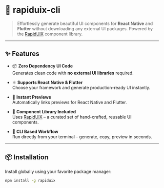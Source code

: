# 🚀 rapiduix-cli

> Effortlessly generate beautiful UI components for **React Native** and **Flutter** without downloading any external UI packages. Powered by the [RapidUIX](https://rapiduix.vercel.app) component library.

---

## ✨ Features

- 📦 **Zero Dependency UI Code**  
  Generates clean code with **no external UI libraries** required.

- ⚛️ **Supports React Native & Flutter**  
  Choose your framework and generate production-ready UI instantly.

- 📲 **Instant Previews**  
  Automatically links previews for React Native and Flutter.

- 🎨 **Component Library Included**  
  Uses [RapidUIX](https://rapiduix.tech) – a curated set of hand-crafted, reusable UI components.

- 🧩 **CLI Based Workflow**  
  Run directly from your terminal – generate, copy, preview in seconds.

---

## 📦 Installation

Install globally using your favorite package manager:

```bash
npm install -g rapiduix
